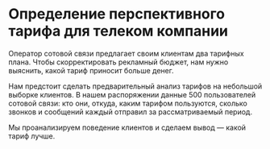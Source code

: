 # Определение перспективного тарифа для телеком компании  
  

Оператор сотовой связи предлагает своим клиентам два тарифных плана. Чтобы скорректировать рекламный бюджет, нам нужно выяснить, какой тариф приносит больше денег.  

Нам предстоит сделать предварительный анализ тарифов на небольшой выборке клиентов. В нашем распоряжении данные 500 пользователей сотовой связи: кто они, откуда, каким тарифом пользуются, сколько звонков и сообщений каждый отправил за рассматриваемый период.  

Мы проанализируем поведение клиентов и сделаем вывод — какой тариф лучше.


